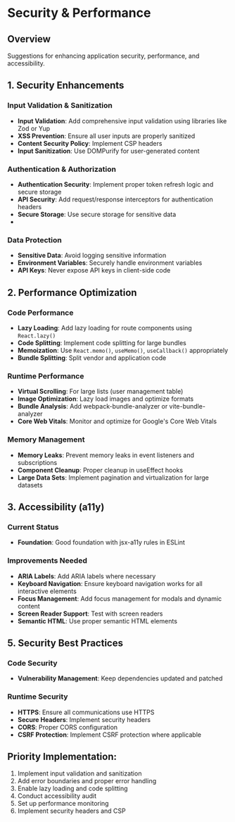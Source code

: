 # Security & Performance

## Overview
Suggestions for enhancing application security, performance, and accessibility.

## 1. Security Enhancements

### Input Validation & Sanitization
- **Input Validation**: Add comprehensive input validation using libraries like Zod or Yup
- **XSS Prevention**: Ensure all user inputs are properly sanitized
- **Content Security Policy**: Implement CSP headers
- **Input Sanitization**: Use DOMPurify for user-generated content

### Authentication & Authorization
- **Authentication Security**: Implement proper token refresh logic and secure storage
- **API Security**: Add request/response interceptors for authentication headers
- **Secure Storage**: Use secure storage for sensitive data
- 

### Data Protection
- **Sensitive Data**: Avoid logging sensitive information
- **Environment Variables**: Securely handle environment variables
- **API Keys**: Never expose API keys in client-side code

## 2. Performance Optimization

### Code Performance
- **Lazy Loading**: Add lazy loading for route components using `React.lazy()`
- **Code Splitting**: Implement code splitting for large bundles
- **Memoization**: Use `React.memo()`, `useMemo()`, `useCallback()` appropriately
- **Bundle Splitting**: Split vendor and application code

### Runtime Performance
- **Virtual Scrolling**: For large lists (user management table)
- **Image Optimization**: Lazy load images and optimize formats
- **Bundle Analysis**: Add webpack-bundle-analyzer or vite-bundle-analyzer
- **Core Web Vitals**: Monitor and optimize for Google's Core Web Vitals

### Memory Management
- **Memory Leaks**: Prevent memory leaks in event listeners and subscriptions
- **Component Cleanup**: Proper cleanup in useEffect hooks
- **Large Data Sets**: Implement pagination and virtualization for large datasets

## 3. Accessibility (a11y)

### Current Status
- **Foundation**: Good foundation with jsx-a11y rules in ESLint

### Improvements Needed
- **ARIA Labels**: Add ARIA labels where necessary
- **Keyboard Navigation**: Ensure keyboard navigation works for all interactive elements
- **Focus Management**: Add focus management for modals and dynamic content
- **Screen Reader Support**: Test with screen readers
- **Semantic HTML**: Use proper semantic HTML elements





## 5. Security Best Practices

### Code Security
- **Vulnerability Management**: Keep dependencies updated and patched

### Runtime Security
- **HTTPS**: Ensure all communications use HTTPS
- **Secure Headers**: Implement security headers
- **CORS**: Proper CORS configuration
- **CSRF Protection**: Implement CSRF protection where applicable

## Priority Implementation:
1. Implement input validation and sanitization
2. Add error boundaries and proper error handling
3. Enable lazy loading and code splitting
4. Conduct accessibility audit
5. Set up performance monitoring
6. Implement security headers and CSP